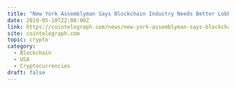 ```yaml
---
title: "New York Assemblyman Says Blockchain Industry Needs Better Lobbying, Education"
date: 2019-05-10T22:08:00Z
link: https://cointelegraph.com/news/new-york-assemblyman-says-blockchain-industry-needs-better-lobbying-education?utm_medium=RSS&utm_source=hune
site: cointelegraph.com
topic: crypto
category:
  - Blockchain
  - USA
  - Cryptocurrencies
draft: false
---
```

